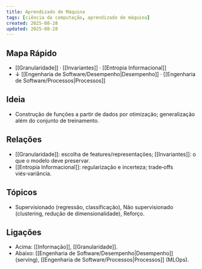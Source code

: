 ```yaml
---
title: Aprendizado de Máquina
tags: [ciência da computação, aprendizado de máquina]
created: 2025-08-28
updated: 2025-08-28
---
```


## Mapa Rápido
- [[Granularidade]] · [[Invariantes]] · [[Entropia Informacional]]
- ↓ [[Engenharia de Software/Desempenho|Desempenho]] · [[Engenharia de Software/Processos|Processos]]

## Ideia
- Construção de funções a partir de dados por otimização; generalização além do conjunto de treinamento.

## Relações
- [[Granularidade]]: escolha de features/representações; [[Invariantes]]: o que o modelo deve preservar.
- [[Entropia Informacional]]: regularização e incerteza; trade‑offs viés‑variância.

## Tópicos
- Supervisionado (regressão, classificação), Não supervisionado (clustering, redução de dimensionalidade), Reforço.

## Ligações
- Acima: [[Informação]], [[Granularidade]].
- Abaixo: [[Engenharia de Software/Desempenho|Desempenho]] (serving), [[Engenharia de Software/Processos|Processos]] (MLOps).
